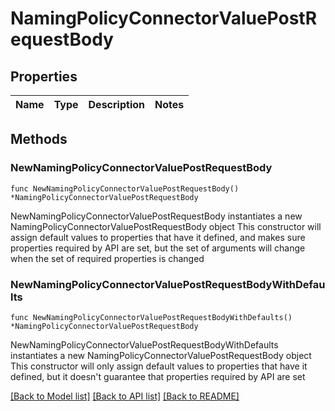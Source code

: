 # NamingPolicyConnectorValuePostRequestBody

## Properties

Name | Type | Description | Notes
------------ | ------------- | ------------- | -------------

## Methods

### NewNamingPolicyConnectorValuePostRequestBody

`func NewNamingPolicyConnectorValuePostRequestBody() *NamingPolicyConnectorValuePostRequestBody`

NewNamingPolicyConnectorValuePostRequestBody instantiates a new NamingPolicyConnectorValuePostRequestBody object
This constructor will assign default values to properties that have it defined,
and makes sure properties required by API are set, but the set of arguments
will change when the set of required properties is changed

### NewNamingPolicyConnectorValuePostRequestBodyWithDefaults

`func NewNamingPolicyConnectorValuePostRequestBodyWithDefaults() *NamingPolicyConnectorValuePostRequestBody`

NewNamingPolicyConnectorValuePostRequestBodyWithDefaults instantiates a new NamingPolicyConnectorValuePostRequestBody object
This constructor will only assign default values to properties that have it defined,
but it doesn't guarantee that properties required by API are set


[[Back to Model list]](../README.md#documentation-for-models) [[Back to API list]](../README.md#documentation-for-api-endpoints) [[Back to README]](../README.md)


